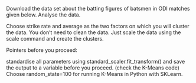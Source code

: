 Download the data set about the batting figures of batsmen in ODI matches given below. Analyse the data.



Choose strike rate and average as the two factors on which you will cluster the data. You don’t need to clean the data. Just scale the data using the scale command and create the clusters.

 

Pointers before you proceed:

standardise all parameters using standard_scaler.fit_transform() and save the output to a variable before you proceed. (check the K-Means code)
Choose random_state=100 for running K-Means in Python with SKLearn.
